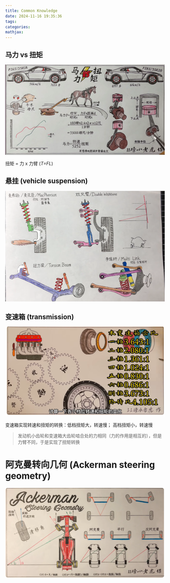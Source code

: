 ```yaml
---
title: Common Knowledge
date: 2024-11-16 19:35:36
tags:
categories:
mathjax:
---
```




## 马力 vs 扭矩

![image-20241116193639833](fiscal/image-20241116193639833.png)

扭矩 = 力 x 力臂 (*T=FL*)



## 悬挂 (vehicle suspension)

![image-20241116194036720](fiscal/image-20241116194036720.png)





## 变速箱 (transmission)

![image-20241117110054261](fiscal/image-20241117110054261.png)

变速箱实现转速和扭矩的转换：低档扭矩大，转速慢； 高档扭矩小，转速慢

> 发动机小齿轮和变速箱大齿轮啮合处的力相同（力的作用是相互的），但是力臂不同，于是实现了扭矩转换



# 阿克曼转向几何 (Ackerman steering geometry)

![image-20241117112328574](fiscal/image-20241117112328574.png)
